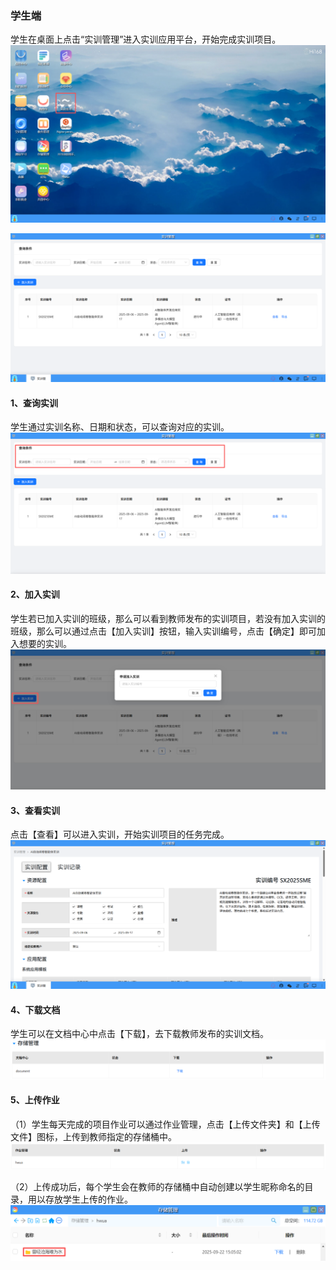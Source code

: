 ### 学生端
学生在桌面上点击“实训管理”进入实训应用平台，开始完成实训项目。
![alt text](./trainingmanagement03.png)

![alt text](./trainingmanagement21.png)

#### 1、查询实训
学生通过实训名称、日期和状态，可以查询对应的实训。
![alt text](./trainingmanagement22.png)

#### 2、加入实训
学生若已加入实训的班级，那么可以看到教师发布的实训项目，若没有加入实训的班级，那么可以通过点击【加入实训】按钮，输入实训编号，点击【确定】即可加入想要的实训。
![alt text](./trainingmanagement23.png)

#### 3、查看实训
点击【查看】可以进入实训，开始实训项目的任务完成。
![alt text](./trainingmanagement24.png)

#### 4、下载文档
学生可以在文档中心中点击【下载】，去下载教师发布的实训文档。
![alt text](./trainingmanagement25.png)

#### 5、上传作业
（1）学生每天完成的项目作业可以通过作业管理，点击【上传文件夹】和【上传文件】图标，上传到教师指定的存储桶中。
![alt text](./trainingmanagement26.png)

（2）上传成功后，每个学生会在教师的存储桶中自动创建以学生昵称命名的目录，用以存放学生上传的作业。
![alt text](./trainingmanagement27.png)